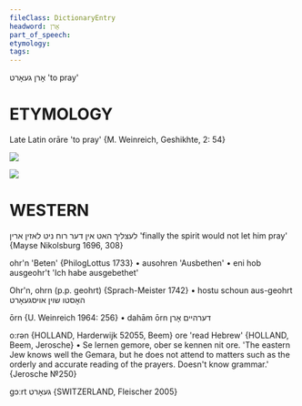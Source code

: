 ```yaml
---
fileClass: DictionaryEntry
headword: אָרן
part_of_speech: 
etymology: 
tags: 
---
```

אָרן
געאָרט
'to pray'

ETYMOLOGY
===========
Late Latin orāre 'to pray'
{M. Weinreich, Geshikhte, 2: 54}

![](https://ia802902.us.archive.org/9/items/Yiddish-Dialect-Maps/map%20-%20FoY3-28%20-%20davenen%20orn.jpg)

![](https://ia802902.us.archive.org/9/items/Yiddish-Dialect-Maps/Guggenheim-Gruenberg_karte_11.jpg)

WESTERN
========

לעצליך האט אין דער רוח ניט לאזין ארין
'finally the spirit would not let him pray'
{Mayse Nikolsburg 1696, 308}

ohr'n 'Beten' {PhilogLottus 1733}
	•	ausohren 'Ausbethen'
	•	eni hob ausgeohr't 'Ich habe ausgebethet'

Ohr'n, ohrn (p.p. geohrt) {Sprach-Meister 1742}
	•	hostu schoun aus-geohrt האָסטו שוין אויסגעאָרט 

ōrn {U. Weinreich 1964: 256}
	•	dahām ōrn דערהיים אָרן

o:rən {HOLLAND, Harderwijk 52055, Beem}
ore 'read Hebrew' {HOLLAND, Beem, Jerosche}
	•	Se lernen gemore, ober se kennen nit ore. 'The eastern Jew knows well the Gemara, but he does not attend to matters such as the orderly and accurate reading of the prayers. Doesn't know grammar.' {Jerosche №250}

gɔːrt געאָרט {SWITZERLAND, Fleischer 2005}

